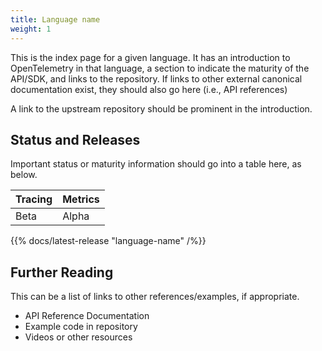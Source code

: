```yaml
---
title: Language name
weight: 1
---
```


This is the index page for a given language. It has an introduction to
OpenTelemetry in that language, a section to indicate the maturity of the
API/SDK, and links to the repository. If links to other external canonical
documentation exist, they should also go here (i.e., API references)

A link to the upstream repository should be prominent in the introduction.

## Status and Releases

Important status or maturity information should go into a table here, as below.

| Tracing | Metrics |
| ------- | ------- |
| Beta    | Alpha   |

{{% docs/latest-release "language-name" /%}}

## Further Reading

This can be a list of links to other references/examples, if appropriate.

- API Reference Documentation
- Example code in repository
- Videos or other resources
